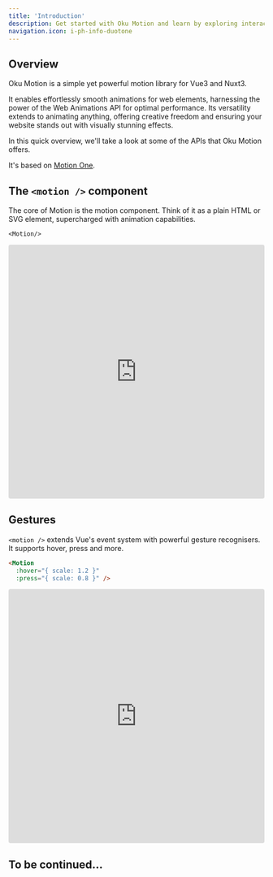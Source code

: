 ```yaml
---
title: 'Introduction'
description: Get started with Oku Motion and learn by exploring interactive examples.
navigation.icon: i-ph-info-duotone
---
```


## Overview

Oku Motion is a simple yet powerful motion library for Vue3 and Nuxt3.

It enables effortlessly smooth animations for web elements, harnessing the power of the Web Animations API for optimal performance. Its versatility extends to animating anything, offering creative freedom and ensuring your website stands out with visually stunning effects.

In this quick overview, we'll take a look at some of the APIs that Oku Motion offers.

It's based on [Motion One](https://motion.dev).

## The `<motion />` component

The core of Motion is the motion component. Think of it as a plain HTML or SVG element, supercharged with animation capabilities.

```
<Motion/>
```

<iframe
  src="https://stackblitz.com/edit/vitejs-vite-aqkuft?embed=1&file=src%2Ftemplate%2FRefresh.vue&hideExplorer=1&hideNavigation=1&view=preview"
  style="width:100%; height:500px; border:0; border-radius: 4px; overflow:hidden;"
></iframe>

## Gestures
`<motion />` extends Vue's event system with powerful gesture recognisers. It supports hover, press and more.

```html
<Motion 
  :hover="{ scale: 1.2 }" 
  :press="{ scale: 0.8 }" />
```

<iframe
  src="https://stackblitz.com/edit/vitejs-vite-qwc8lb?embed=1&file=src%2FDemo.vue&hideExplorer=1&hideNavigation=1&view=preview"
  style="width:100%; height:500px; border:0; border-radius: 4px; overflow:hidden;"
></iframe>

<!-- ## Keyframes
Set a value as an array and Motion will animate through each of these values in turn.

By default, each keyframe will be spaced evenly throughout the animation, but the exact timing and easing can be configured via the `transition` property.

```html
<Motion
    class="box"
    :animate="{
      scale: [1, 2, 2, 1, 1],
      rotate: [0, 0, 180, 180, 0],
      borderRadius: ['0%', '0%', '50%', '50%', '0%'],
    }"
    :transition="{
      duration: 2,
      ease: 'easeInOut',
      times: [0, 0.2, 0.5, 0.8, 1],
      repeat: Infinity,
      repeatDelay: 1,
    }"
  />
```

<iframe
  src="https://stackblitz.com/edit/vitejs-vite-bqgiwz?embed=1&file=src%2FDemo.vue&hideExplorer=1&hideNavigation=1&view=preview"
  style="width:100%; height:500px; border:0; border-radius: 4px; overflow:hidden;"
></iframe> -->

<!-- ## Variants

Variants can be used to animate entire sub-trees of components with a single `animate` prop. Options like `when` and `staggerChildren` can be used to declaratively orchestrate these animations.

## Scroll-triggered animations

Elements can animate as they enter and leave the viewport with the handy whileInView prop. -->

## To be continued...
